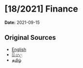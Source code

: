 # [18/2021] Finance

**Date:** 2021-09-15

## Original Sources

- [English](https://documents.gov.lk/view/acts/2021/9/18-2021_E.pdf)
- [සිංහල](https://documents.gov.lk/view/acts/2021/9/18-2021_S.pdf)
- [தமிழ்](https://documents.gov.lk/view/acts/2021/9/18-2021_T.pdf)
